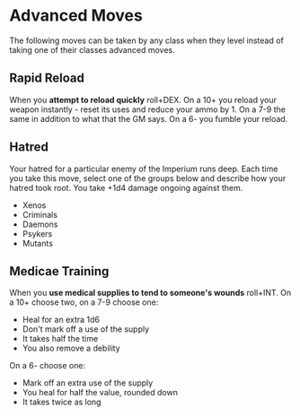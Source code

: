 # Advanced Moves

The following moves can be taken by any class when they level instead of taking one of their classes advanced moves.

## Rapid Reload
When you **attempt to reload quickly** roll+DEX. On a 10+ you reload your weapon instantly - reset its uses and reduce your ammo by 1. On a 7-9 the same in addition to what that the GM says. On a 6- you fumble your reload.

## Hatred
Your hatred for a particular enemy of the Imperium runs deep. Each time you take this move, select one of the groups below and describe how your hatred took root. You take +1d4 damage ongoing against them.

  - Xenos
  - Criminals
  - Daemons
  - Psykers
  - Mutants

## Medicae Training
When you **use medical supplies to tend to someone's wounds** roll+INT. On a 10+ choose two, on a 7-9 choose one:

  - Heal for an extra 1d6
  - Don't mark off a use of the supply
  - It takes half the time
  - You also remove a debility

On a 6- choose one:

  - Mark off an extra use of the supply
  - You heal for half the value, rounded down
  - It takes twice as long
